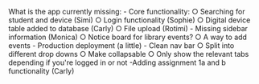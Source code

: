 What is the app currently missing:
    - Core functionality:
        ○ Searching for student and device (Simi)
        ○ Login functionality (Sophie)
        ○ Digital device table added to database (Carly)
        ○ File upload (Rotimi)
    - Missing sidebar information (Monica)
        ○ Notice board for library events?
        ○ A way to add events 
    - Production deployment (a little) 
    - Clean nav bar 
        ○ Split into different drop downs 
        ○ Make collapsable 
        ○ Only show the relevant tabs depending if you're logged in or not
    -Adding assignment 1a and b functionality (Carly) 
